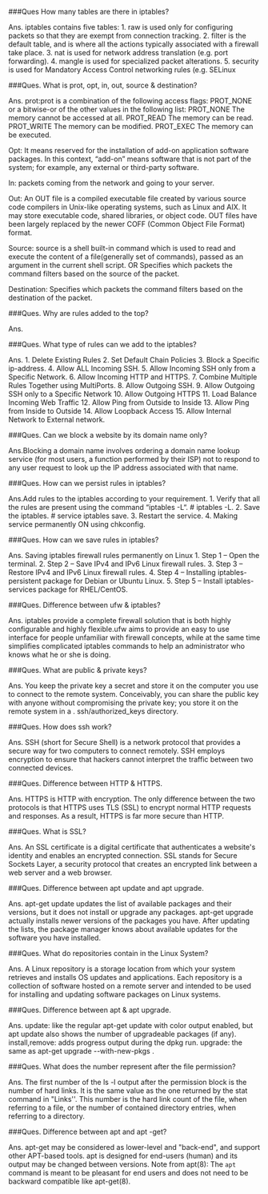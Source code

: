 

###Ques How many tables are there in iptables?

Ans. iptables contains five tables:
    1. raw is used only for configuring packets so that they are exempt from connection tracking.
    2. filter is the default table, and is where all the actions typically associated with a firewall take place.
    3. nat is used for network address translation (e.g. port forwarding).
    4. mangle is used for specialized packet alterations.
    5. security is used for Mandatory Access Control networking rules (e.g. SELinux

###Ques. What is prot, opt, in, out, source & destination? 

Ans. prot:prot is a combination of the following access flags: PROT_NONE or a bitwise-or of the other values in the following list: PROT_NONE The memory cannot be accessed at all. PROT_READ The memory can be read. PROT_WRITE The memory can be modified. PROT_EXEC The memory can be executed.

Opt: It means reserved for the installation of add-on application software packages. In this context, “add-on”  means software that is not part of the system; for example, any external or third-party software.

In: packets coming from the network and going to your server.

Out: An OUT file is a compiled executable file created by various source code compilers in Unix-like operating systems, such as Linux and AIX. It may store executable code, shared libraries, or object code. OUT files have been largely replaced by the newer COFF (Common Object File Format) format.

Source: source is a shell built-in command which is used to read and execute the content of a file(generally set of commands), passed as an argument in the current shell script.
OR Specifies which packets the command filters based on the source of the packet.

Destination: Specifies which packets the command filters based on the destination of the packet.

###Ques. Why are rules added to the top?

Ans.

###Ques. What type of rules can we add to the iptables?  

Ans.
    1. Delete Existing Rules
    2. Set Default Chain Policies
    3. Block a Specific ip-address. 
    4. Allow ALL Incoming SSH. 
    5. Allow Incoming SSH only from a Specific Network. 
    6. Allow Incoming HTTP and HTTPS. 
    7. Combine Multiple Rules Together using MultiPorts. 
    8. Allow Outgoing SSH.
    9.  Allow Outgoing SSH only to a Specific Network
    10. Allow Outgoing HTTPS
    11.  Load Balance Incoming Web Traffic
    12. Allow Ping from Outside to Inside
    13.  Allow Ping from Inside to Outside
    14. Allow Loopback Access
    15. Allow Internal Network to External network.



###Ques. Can we block a website by its domain name only?

Ans.Blocking a domain name involves ordering a domain name lookup service (for most users, a function performed by their ISP) not to respond to any user request to look up the IP address associated with that name.

###Ques. How can we persist rules in iptables? 

Ans.Add rules to the iptables according to your requirement.
    1. Verify that all the rules are present using the command “iptables -L“. # iptables -L.
    2. Save the iptables. # service iptables save.
    3. Restart the service.
    4. Making service permanently ON using chkconfig.

###Ques. How can we save rules in iptables?

Ans. Saving iptables firewall rules permanently on Linux
    1. Step 1 – Open the terminal. 
    2. Step 2 – Save IPv4 and IPv6 Linux firewall rules. 
    3. Step 3 – Restore IPv4 and IPv6 Linux firewall rules.
    4. Step 4 – Installing iptables-persistent package for Debian or Ubuntu Linux.
    5. Step 5 – Install iptables-services package for RHEL/CentOS.

###Ques. Difference between ufw & iptables?

Ans. iptables provide a complete firewall solution that is both highly configurable and highly flexible.ufw aims to provide an easy to use interface for people unfamiliar with firewall concepts, while at the same time simplifies complicated iptables commands to help an administrator who knows what he or she is doing.

###Ques. What are public & private keys?

Ans. You keep the private key a secret and store it on the computer you use to connect to the remote system. Conceivably, you can share the public key with anyone without compromising the private key; you store it on the remote system in a . ssh/authorized_keys directory.


###Ques. How does ssh work? 

Ans. SSH (short for Secure Shell) is a network protocol that provides a secure way for two computers to connect remotely. SSH employs encryption to ensure that hackers cannot interpret the traffic between two connected devices.

###Ques. Difference between HTTP & HTTPS.

Ans. HTTPS is HTTP with encryption. The only difference between the two protocols is that HTTPS uses TLS (SSL) to encrypt normal HTTP requests and responses. As a result, HTTPS is far more secure than HTTP.

###Ques. What is SSL?

Ans. An SSL certificate is a digital certificate that authenticates a website's identity and enables an encrypted connection. SSL stands for Secure Sockets Layer, a security protocol that creates an encrypted link between a web server and a web browser.

###Ques. Difference between apt update and apt upgrade.

Ans. apt-get update updates the list of available packages and their versions, but it does not install or upgrade any packages. apt-get upgrade actually installs newer versions of the packages you have. After updating the lists, the package manager knows about available updates for the software you have installed.

###Ques. What do repositories contain in the Linux System?

Ans. A Linux repository is a storage location from which your system retrieves and installs OS updates and applications. Each repository is a collection of software hosted on a remote server and intended to be used for installing and updating software packages on Linux systems.

###Ques. Difference between apt & apt upgrade.

Ans. update: like the regular apt-get update with color output enabled, but apt update also shows the number of upgradeable packages (if any). install,remove: adds progress output during the dpkg run. upgrade: the same as apt-get upgrade --with-new-pkgs .

###Ques. What does the number represent after the file permission?

Ans. The first number of the ls -l output after the permission block is the number of hard links. It is the same value as the one returned by the stat command in "Links''. This number is the hard link count of the file, when referring to a file, or the number of contained directory entries, when referring to a directory.

###Ques. Difference between apt and apt -get?

Ans.  apt-get may be considered as lower-level and "back-end", and support other APT-based tools. apt is designed for end-users (human) and its output may be changed between versions. Note from apt(8): The `apt` command is meant to be pleasant for end users and does not need to be backward compatible like apt-get(8).
